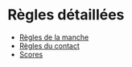 # Règles détaillées

- [Règles de la manche](details/round.md)
- [Règles du contact](details/contact.md)
- [Scores](details/scoring.md)
